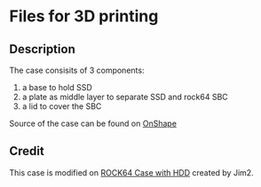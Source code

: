 # Files for 3D printing  

## Description  

The case consisits of 3 components:  
1. a base to hold SSD  
1. a plate as middle layer to separate SSD and rock64 SBC  
1. a lid to cover the SBC  

Source of the case can be found on [OnShape](https://cad.onshape.com/documents/f9d793e33c3973ad8f11f99c/w/74ed8046ad59d69c416e99d8/e/81271733d11e04eae8fd7a21)  

## Credit
This case is modified on [ROCK64 Case with HDD](https://www.thingiverse.com/thing:2728870) created by Jim2.
